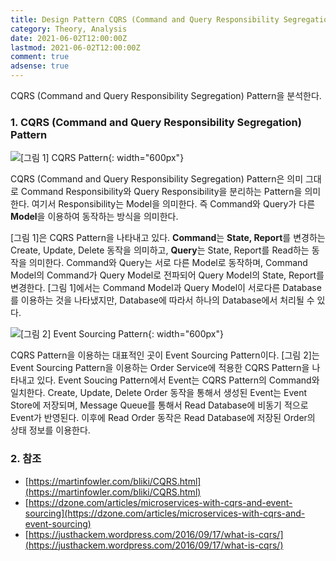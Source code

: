 ```yaml
---
title: Design Pattern CQRS (Command and Query Responsibility Segregation)
category: Theory, Analysis
date: 2021-06-02T12:00:00Z
lastmod: 2021-06-02T12:00:00Z
comment: true
adsense: true
---
```


CQRS (Command and Query Responsibility Segregation) Pattern을 분석한다.

### 1. CQRS (Command and Query Responsibility Segregation) Pattern

![[그림 1] CQRS Pattern]({{site.baseurl}}/images/theory_analysis/Design_Pattern_CQRS/CQRS_Pattern.PNG){: width="600px"}

CQRS (Command and Query Responsibility Segregation) Pattern은 의미 그대로 Command Responsibility와 Query Responsibility을 분리하는 Pattern을 의미한다. 여기서 Responsibility는 Model을 의미한다. 즉 Command와 Query가 다른 **Model**을 이용하여 동작하는 방식을 의미한다. 

[그림 1]은 CQRS Pattern을 나타내고 있다. **Command**는 **State, Report**를 변경하는 Create, Update, Delete 동작을 의미하고, **Query**는 State, Report를 Read하는 동작을 의미한다. Command와 Query는 서로 다른 Model로 동작하며, Command Model의 Command가 Query Model로 전파되어 Query Model의 State, Report를 변경한다. [그림 1]에서는 Command Model과 Query Model이 서로다른 Database를 이용하는 것을 나타냈지만, Database에 따라서 하나의 Database에서 처리될 수 있다.

![[그림 2] Event Sourcing Pattern]({{site.baseurl}}/images/theory_analysis/Design_Pattern_CQRS/Event_Sourcing_Pattern.PNG){: width="600px"}

CQRS Pattern을 이용하는 대표적인 곳이 Event Sourcing Pattern이다. [그림 2]는 Event Sourcing Pattern을 이용하는 Order Service에 적용한 CQRS Pattern을 나타내고 있다. Event Soucing Pattern에서 Event는 CQRS Pattern의 Command와 일치한다. Create, Update, Delete Order 동작을 통해서 생성된 Event는 Event Store에 저장되며, Message Queue를 통해서 Read Database에 비동기 적으로 Event가 반영된다. 이후에 Read Order 동작은 Read Database에 저장된 Order의 상태 정보를 이용한다.

### 2. 참조

* [https://martinfowler.com/bliki/CQRS.html](https://martinfowler.com/bliki/CQRS.html)
* [https://dzone.com/articles/microservices-with-cqrs-and-event-sourcing](https://dzone.com/articles/microservices-with-cqrs-and-event-sourcing)
* [https://justhackem.wordpress.com/2016/09/17/what-is-cqrs/](https://justhackem.wordpress.com/2016/09/17/what-is-cqrs/)